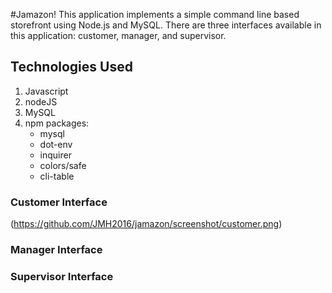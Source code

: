 #Jamazon!
This application implements a simple command line based storefront using Node.js and MySQL. There are three interfaces available in this application:  customer, manager, and supervisor.

## Technologies Used
1.	Javascript
2.	nodeJS
3.	MySQL
4. 	npm packages:
    -	mysql
    -	dot-env
    -	inquirer
    -	colors/safe
    -	cli-table

### Customer Interface
(https://github.com/JMH2016/jamazon/screenshot/customer.png)
      
### Manager Interface
### Supervisor Interface
